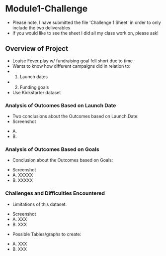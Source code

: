# Module1-Challenge
* Please note, I have submitted the file 'Challenge 1 Sheet' in order to only include the two deliverables
* If you would like to see the sheet I did all my class work on, please ask!
## Overview of Project
* Louise Fever play w/ fundraising goal fell short due to time 
* Wants to know how different campaigns did in relation to: 
*   1. Launch dates
*   2. Funding goals
* Use Kickstarter dataset 

### Analysis of Outcomes Based on Launch Date
- Two conclusions about the Outcomes based on Launch Date: 
- Screenshot
* A.
* B. 

### Analysis of Outcomes Based on Goals
- Conclusion about the Outcomes based on Goals:
* Screenshot
* A. XXXXX
* B. XXXXX

### Challenges and Difficulties Encountered
- Limitations of this dataset:
* Screenshot
* A. XXX
* B. XXX

- Possible Tables/graphs to create: 
* A. XXX
* B. XXX












